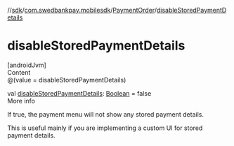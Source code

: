 //[sdk](../../../index.md)/[com.swedbankpay.mobilesdk](../index.md)/[PaymentOrder](index.md)/[disableStoredPaymentDetails](disable-stored-payment-details.md)



# disableStoredPaymentDetails  
[androidJvm]  
Content  
@(value = disableStoredPaymentDetails)  
  
val [disableStoredPaymentDetails](disable-stored-payment-details.md): [Boolean](https://kotlinlang.org/api/latest/jvm/stdlib/kotlin/-boolean/index.html) = false  
More info  


If true, the payment menu will not show any stored payment details.



This is useful mainly if you are implementing a custom UI for stored payment details.

  



